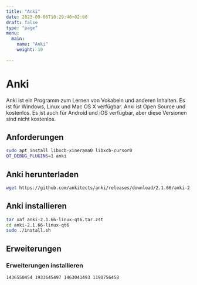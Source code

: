 ```yaml
---
title: "Anki"
date: 2023-09-06T10:29:40+02:00
draft: false
type: "page"
menu: 
  main:
    name: "Anki"
    weight: 10
    
---
```


# Anki
Anki ist ein Programm zum Lernen von Vokabeln und anderen Inhalten. Es ist für Windows, Linux und Mac OS X verfügbar. Anki ist Open Source und kostenlos. Es ist auch für Android und iOS verfügbar, aber diese Versionen sind nicht kostenlos.

## Anforderungen
```bash
sudo apt install libxcb-xinerama0 libxcb-cursor0
QT_DEBUG_PLUGINS=1 anki

```
## Anki herunterladen
```bash
wget https://github.com/ankitects/anki/releases/download/2.1.66/anki-2.1.66-linux-qt6.tar.zst
```
## Anki installieren
```bash
tar xaf anki-2.1.66-linux-qt6.tar.zst
cd anki-2.1.66-linux-qt6
sudo ./install.sh
```

## Erweiterungen

### Erweiterungen installieren
```bash
1436550454 1933645497 1463041493 1190756458
```

